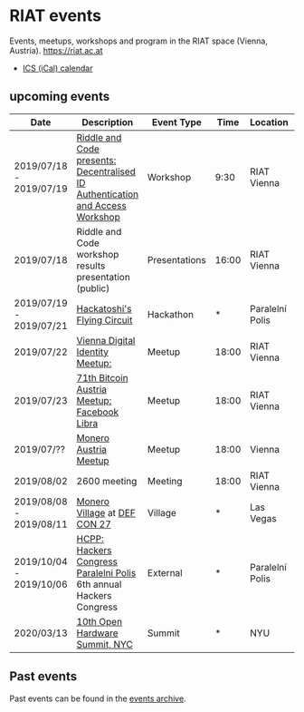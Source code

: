 
[ICS (iCal) calendar]: https://calendar.google.com/calendar/ical/riat.at_nst52qhk2fca3u8dvhce8pepbg%40group.calendar.google.com/public/basic.ics "Online subscription to events by the RIAT Institute. Crypto, Blockchain, DLT"
[RIAT website]: https://riat.ac.at
[RIAT activities archive]: https://riat.at/activities
[Eventbrite page]: https://www.eventbrite.com/o/riat-academy-10768509578 "RIAT academy eventbrite page"
[PDF overview & print event calendar]: https://github.com/parasew/riat-events/raw/master/assets/2019-04-RIAT_program_PDF_calendar_2019.pdf
[events archive]: https://github.com/parasew/riat-events/tree/master/archive

# RIAT events
Events, meetups, workshops and program in the RIAT space (Vienna, Austria). https://riat.ac.at
* [ICS (iCal) calendar]


## upcoming events

| Date                    | Description                                                                                                                | Event Type    | Time  | Location        | City      | Country | ISO |
| ----------------------- | -------------------------------------------------------------------------------------------------------------------------- | ------------- | ----- | --------------- | --------- | ------- | --- |
| 2019/07/18 - 2019/07/19 | [Riddle and Code presents: Decentralised ID Authentication and Access Workshop](https://www.riddleandcode.com/workshop)    | Workshop      | 9:30  | RIAT Vienna     | Vienna    | Austria | AT  |
| 2019/07/18              | Riddle and Code workshop results presentation (public)                                                                     | Presentations | 16:00 | RIAT Vienna     | Vienna    | Austria | AT  |
| 2019/07/19 - 2019/07/21 | [Hackatoshi's Flying Circuit](https://flyingcircuit.com)                                                                   | Hackathon     | *     | Paralelní Polis | Prague    | Czechia | CZ  |
| 2019/07/22              | [Vienna Digital Identity Meetup: ](https://www.meetup.com/Vienna-Digital-Identity-Meetup)                                  | Meetup        | 18:00 | RIAT Vienna     | Vienna    | Austria | AT  |
| 2019/07/23              | [71th Bitcoin Austria Meetup: Facebook Libra](https://www.meetup.com/Bitcoin-Austria/events/262952674/?eventId=262952674)  | Meetup        | 18:00 | RIAT Vienna     | Vienna    | Austria | AT  |
| 2019/07/??              | [Monero Austria Meetup](https://www.meetup.com/Monero-Austria/)                                                            | Meetup        | 18:00 | Vienna          | Vienna    | Austria | AT  |
| 2019/08/02              | 2600 meeting                                                                                                               | Meeting       | 18:00 | RIAT Vienna     | Vienna    | Austria | AT  |
| 2019/08/08 - 2019/08/11 | [Monero Village](https://monerovillage.com/about/) at [DEF CON 27](https://www.defcon.org/html/defcon-27/dc-27-index.html) | Village       | *     | Las Vegas       | Las Vegas | USA     | US  |
| 2019/10/04 - 2019/10/06 | [HCPP: Hackers Congress Paralelni Polis](https://opt-out.hcpp.cz/#speakers) 6th annual Hackers Congress                    | External      | *     | Paralelní Polis | Prague    | Czechia | CZ  |
| 2020/03/13              | [10th Open Hardware Summit, NYC](https://twitter.com/ohsummit/status/1145713168498511872)                                  | Summit        | *     | NYU             | New York  | USA     | US  |

## Past events

Past events can be found in the [events archive].
